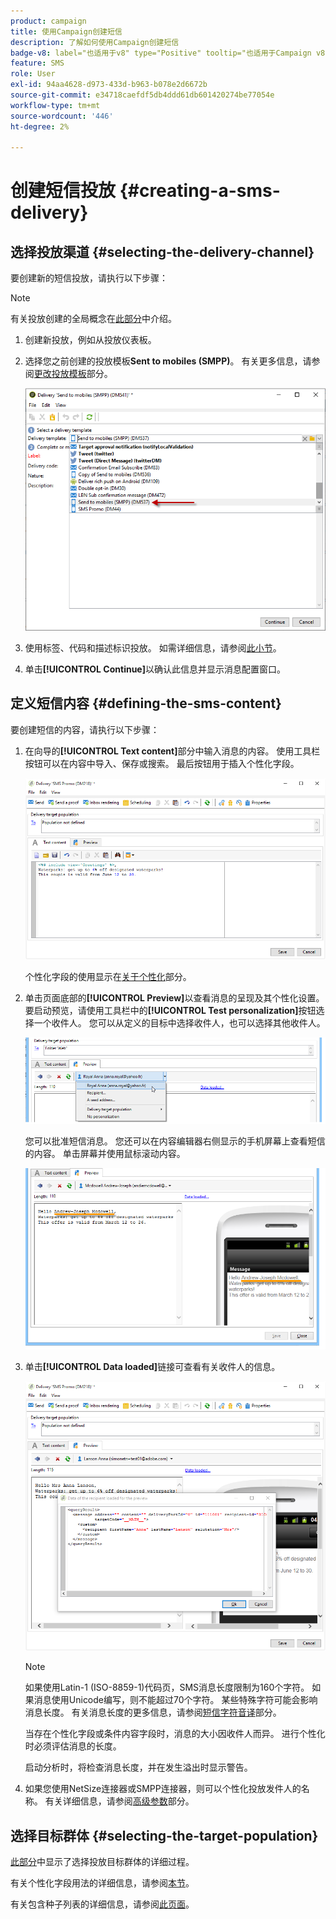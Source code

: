 ```yaml
---
product: campaign
title: 使用Campaign创建短信
description: 了解如何使用Campaign创建短信
badge-v8: label="也适用于v8" type="Positive" tooltip="也适用于Campaign v8"
feature: SMS
role: User
exl-id: 94aa4628-d973-433d-b963-b078e2d6672b
source-git-commit: e34718caefdf5db4ddd61db601420274be77054e
workflow-type: tm+mt
source-wordcount: '446'
ht-degree: 2%

---
```


# 创建短信投放 {#creating-a-sms-delivery}

## 选择投放渠道 {#selecting-the-delivery-channel}

要创建新的短信投放，请执行以下步骤：

>[!NOTE]
>
>有关投放创建的全局概念在[此部分](steps-about-delivery-creation-steps.md)中介绍。

1. 创建新投放，例如从投放仪表板。
1. 选择您之前创建的投放模板&#x200B;**Sent to mobiles (SMPP)**。 有关更多信息，请参阅[更改投放模板](sms-set-up.md#changing-the-delivery-template)部分。

   ![](assets/s_user_mobile_wizard.png)

1. 使用标签、代码和描述标识投放。 如需详细信息，请参阅[此小节](steps-create-and-identify-the-delivery.md#identifying-the-delivery)。
1. 单击&#x200B;**[!UICONTROL Continue]**&#x200B;以确认此信息并显示消息配置窗口。

## 定义短信内容 {#defining-the-sms-content}

要创建短信的内容，请执行以下步骤：

1. 在向导的&#x200B;**[!UICONTROL Text content]**&#x200B;部分中输入消息的内容。 使用工具栏按钮可以在内容中导入、保存或搜索。 最后按钮用于插入个性化字段。

   ![](assets/s_ncs_user_wizard_sms01_138.png)

   个性化字段的使用显示在[关于个性化](about-personalization.md)部分。

1. 单击页面底部的&#x200B;**[!UICONTROL Preview]**&#x200B;以查看消息的呈现及其个性化设置。 要启动预览，请使用工具栏中的&#x200B;**[!UICONTROL Test personalization]**&#x200B;按钮选择一个收件人。 您可以从定义的目标中选择收件人，也可以选择其他收件人。

   ![](assets/s_ncs_user_wizard_sms01_139.png)

   您可以批准短信消息。 您还可以在内容编辑器右侧显示的手机屏幕上查看短信的内容。 单击屏幕并使用鼠标滚动内容。

   ![](assets/s_ncs_user_wizard_sms01_140.png)

1. 单击&#x200B;**[!UICONTROL Data loaded]**&#x200B;链接可查看有关收件人的信息。

   ![](assets/s_user_mobile_wizard_sms_02.png)

   >[!NOTE]
   >
   >如果使用Latin-1 (ISO-8859-1)代码页，SMS消息长度限制为160个字符。 如果消息使用Unicode编写，则不能超过70个字符。 某些特殊字符可能会影响消息长度。 有关消息长度的更多信息，请参阅[短信字符音译](#about-character-transliteration)部分。
   >
   >当存在个性化字段或条件内容字段时，消息的大小因收件人而异。 进行个性化时必须评估消息的长度。
   >
   >启动分析时，将检查消息长度，并在发生溢出时显示警告。

1. 如果您使用NetSize连接器或SMPP连接器，则可以个性化投放发件人的名称。 有关详细信息，请参阅[高级参数](#advanced-parameters)部分。

## 选择目标群体 {#selecting-the-target-population}

[此部分](steps-defining-the-target-population.md)中显示了选择投放目标群体的详细过程。

有关个性化字段用法的详细信息，请参阅[本节](about-personalization.md)。

有关包含种子列表的详细信息，请参阅[此页面](about-seed-addresses.md)。
